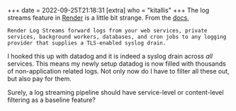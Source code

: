 +++
date = 2022-09-25T21:18:31
[extra]
who = "kitallis"
+++
The log streams feature in [Render](https://render.com) is a little bit strange. From the [docs](https://render.com/docs/log-streams#configuring-log-streams),

```
Render Log Streams forward logs from your web services, private services, background workers, databases, and cron jobs to any logging provider that supplies a TLS-enabled syslog drain.
```

I hooked this up with datadog and it is indeed a syslog drain across _all_ services. This means my newly setup datadog is now filled with thousands of non-application related logs. Not only now do I have to filter all these out, but also pay for them.

Surely, a log streaming pipeline should have service-level or content-level filtering as a baseline feature?
